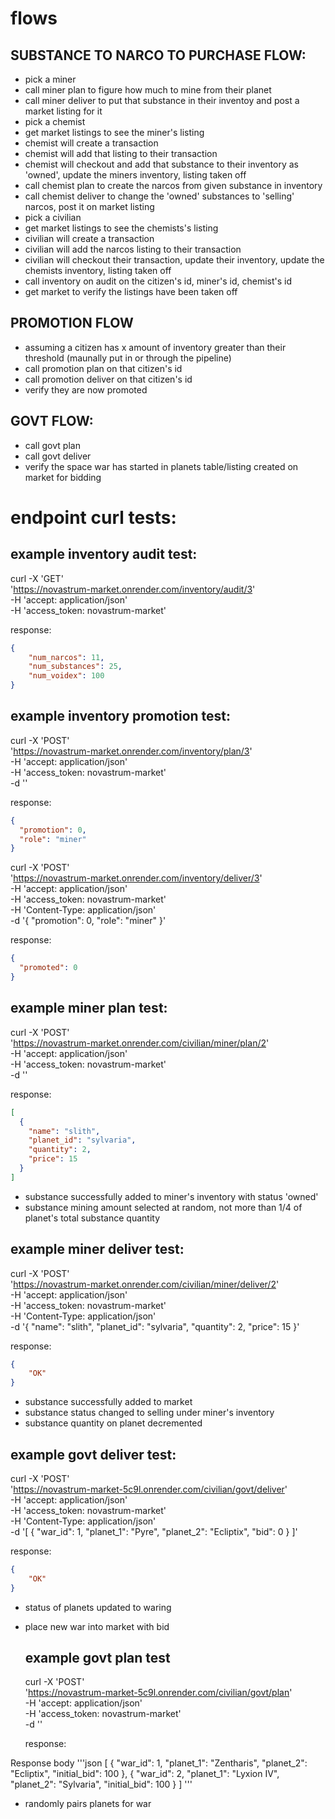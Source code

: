 # flows

## SUBSTANCE TO NARCO TO PURCHASE FLOW:
- pick a miner
- call miner plan to figure how much to mine from their planet
- call miner deliver to put that substance in their inventoy and post a market listing for it
- pick a chemist
- get market listings to see the miner's listing
- chemist will create a transaction
- chemist will add that listing to their transaction
- chemist will checkout and add that substance to their inventory as 'owned', update the miners inventory, listing taken off
- call chemist plan to create the narcos from given substance in inventory
- call chemist deliver to change the 'owned' substances to 'selling' narcos, post it on market listing
- pick a civilian
- get market listings to see the chemists's listing
- civilian will create a transaction
- civilian will add the narcos listing to their transaction
- civilian will checkout their transaction, update their inventory, update the chemists inventory, listing taken off
- call inventory on audit on the citizen's id, miner's id, chemist's id
- get market to verify the listings have been taken off

## PROMOTION FLOW
- assuming a citizen has x amount of inventory greater than their threshold (maunally put in or through the pipeline)
- call promotion plan on that citizen's id
- call promotion deliver on that citizen's id
- verify they are now promoted

## GOVT FLOW:
- call govt plan
- call govt deliver
- verify the space war has started in planets table/listing created on market for bidding

# endpoint curl tests:
## example inventory audit test:
curl -X 'GET' \
  'https://novastrum-market.onrender.com/inventory/audit/3' \
  -H 'accept: application/json' \
  -H 'access_token: novastrum-market'

response:
```json
{
    "num_narcos": 11,
    "num_substances": 25,
    "num_voidex": 100
}
```

## example inventory promotion test:
curl -X 'POST' \
  'https://novastrum-market.onrender.com/inventory/plan/3' \
  -H 'accept: application/json' \
  -H 'access_token: novastrum-market' \
  -d ''

response:
```json
{
  "promotion": 0,
  "role": "miner"
}
```

curl -X 'POST' \
  'https://novastrum-market.onrender.com/inventory/deliver/3' \
  -H 'accept: application/json' \
  -H 'access_token: novastrum-market' \
  -H 'Content-Type: application/json' \
  -d '{
  "promotion": 0,
  "role": "miner"
}'

response:
```json
{
  "promoted": 0
}
```

## example miner plan test:
curl -X 'POST' \
  'https://novastrum-market.onrender.com/civilian/miner/plan/2' \
  -H 'accept: application/json' \
  -H 'access_token: novastrum-market' \
  -d ''
  
response:
```json
[
  {
    "name": "slith",
    "planet_id": "sylvaria",
    "quantity": 2,
    "price": 15
  }
]
```
* substance successfully added to miner's inventory with status 'owned'
* substance mining amount selected at random, not more than 1/4 of planet's total substance quantity


## example miner deliver test:
curl -X 'POST' \
  'https://novastrum-market.onrender.com/civilian/miner/deliver/2' \
  -H 'accept: application/json' \
  -H 'access_token: novastrum-market' \
  -H 'Content-Type: application/json' \
  -d '{
    "name": "slith",
    "planet_id": "sylvaria",
    "quantity": 2,
    "price": 15
  }'

response:
```json
{
    "OK"
}
```
* substance successfully added to market
* substance status changed to selling under miner's inventory
* substance quantity on planet decremented

## example govt deliver test:

curl -X 'POST' \
  'https://novastrum-market-5c9l.onrender.com/civilian/govt/deliver' \
  -H 'accept: application/json' \
  -H 'access_token: novastrum-market' \
  -H 'Content-Type: application/json' \
  -d '[
  {
    "war_id": 1,
    "planet_1": "Pyre",
    "planet_2": "Ecliptix",
    "bid": 0
  }
]'

response:
```json
{
    "OK"
}
```
* status of planets updated to waring
* place new war into market with bid

  ## example govt plan test

  curl -X 'POST' \
  'https://novastrum-market-5c9l.onrender.com/civilian/govt/plan' \
  -H 'accept: application/json' \
  -H 'access_token: novastrum-market' \
  -d ''

  response:
  	
Response body
'''json
[
  {
    "war_id": 1,
    "planet_1": "Zentharis",
    "planet_2": "Ecliptix",
    "initial_bid": 100
  },
  {
    "war_id": 2,
    "planet_1": "Lyxion IV",
    "planet_2": "Sylvaria",
    "initial_bid": 100
  }
]
'''
* randomly pairs planets for war


